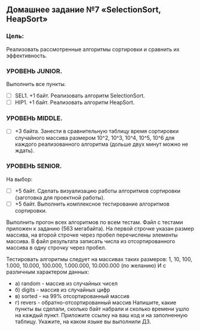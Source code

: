 ## Домашнее задание №7 «SelectionSort, HeapSort»

### Цель:
Реализовать рассмотренные алгоритмы сортировки и сравнить их эффективность.

### УРОВЕНЬ JUNIOR.
Выполнить все пункты.
- [ ] SEL1. +1 байт. Реализовать алгоритм SelectionSort.
- [ ] HIP1. +1 байт. Реализовать алгоритм HeapSort.

### УРОВЕНЬ MIDDLE.
- [ ] +3 байта. Занести в сравнительную таблицу время сортировки случайного массива размером 10^2, 10^3, 10^4, 10^5, 10^6 для каждого реализованного алгоритма (дольше двух минут можно не ждать).

### УРОВЕНЬ SENIOR.
На выбор:
- [ ] +5 байт. Сделать визуализацию работы алгоритмов сортировки (заготовка для проектной работы).
- [ ] +5 байт. Выполнить комплексное тестирование алгоритмов сортировки.

Выполнить прогон всех алгоритмов по всем тестам.
Файл с тестами приложен к заданию (563 мегабайта).
На первой строчке указан размер массива, на второй строчке через пробел перечислены элементы массива.
В файл результата записать числа из отсортированного массива в одну строчку через пробел.

Тестировать алгоритмы следует на массивах таких размеров:
1, 10, 100, 1.000, 10.000, 100.000, 1.000.000, 10.000.000 (по желанию)
И с различным характером данных:
- а) random - массив из случайных чисел
- б) digits - массив из случайных цифр
- в) sorted - на 99% отсортированный массив
- г) revers - обратно-отсортированный массив
Напишите, какие пункты вы сделали, сколько байт набрали и сколько времени ушло на каждый пункт.
Приложите ссылку на ваш код и на заполненную таблицу.
Укажите, на каком языке вы выполнили ДЗ.
